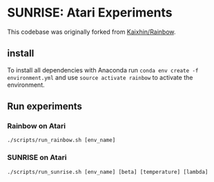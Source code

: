 # SUNRISE: Atari Experiments

This codebase was originally forked from [Kaixhin/Rainbow](https://github.com/Kaixhin/Rainbow).  

## install

To install all dependencies with Anaconda run `conda env create -f environment.yml` and use `source activate rainbow` to activate the environment.


## Run experiments

### Rainbow on Atari
```
./scripts/run_rainbow.sh [env_name]
```

### SUNRISE on Atari
```
./scripts/run_sunrise.sh [env_name] [beta] [temperature] [lambda]
```